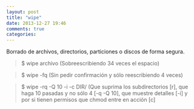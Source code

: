 ```yaml
---
layout: post
title: "wipe"
date: 2013-12-27 19:46
comments: true
categories: 
---
```

Borrado de archivos, directorios, particiones o discos de forma segura.

>$ wipe archivo (Sobreescribiendo 34 veces el espacio)

>$ wipe -fq (Sin pedir confirmación y sólo reescribiendo 4 veces)

>$ wipe -rq -Q 10 -i -c DIR/ (Que suprima los subdirectorios [r], que haga 10 pasadas y no sólo 4 [-q -Q 10], que muestre detalles [-i] y por si tienen permisos que chmod entre en acción [c]

